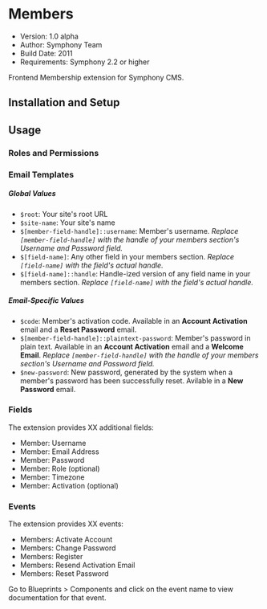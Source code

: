 # Members

- Version: 1.0 alpha
- Author: Symphony Team
- Build Date: 2011
- Requirements: Symphony 2.2 or higher

Frontend Membership extension for Symphony CMS.

## Installation and Setup


## Usage

### Roles and Permissions

### Email Templates

##### Global Values

- `$root`: Your site's root URL
- `$site-name`: Your site's name
- `$[member-field-handle]::username`: Member's username. _Replace `[member-field-handle]` with the handle of your members section's Username and Password field._
- `$[field-name]`: Any other field in your members section. _Replace `[field-name]` with the field's actual handle._
- `$[field-name]::handle`: Handle-ized version of any field name in your members section. _Replace `[field-name]` with the field's actual handle._

##### Email-Specific Values

- `$code`: Member's activation code. Available in an **Account Activation** email and a **Reset Password** email.
- `$[member-field-handle]::plaintext-password`: Member's password in plain text. Available in an **Account Activation** email and a **Welcome Email**. _Replace `[member-field-handle]` with the handle of your members section's Username and Password field._
- `$new-password`: New password, generated by the system when a member's password has been successfully reset. Avilable in a **New Password** email. 

### Fields

The extension provides XX additional fields:

- Member: Username
- Member: Email Address
- Member: Password
- Member: Role (optional)
- Member: Timezone
- Member: Activation (optional)

### Events

The extension provides XX events:

- Members: Activate Account
- Members: Change Password
- Members: Register
- Members: Resend Activation Email
- Members: Reset Password

Go to Blueprints > Components and click on the event name to view documentation for that event.
